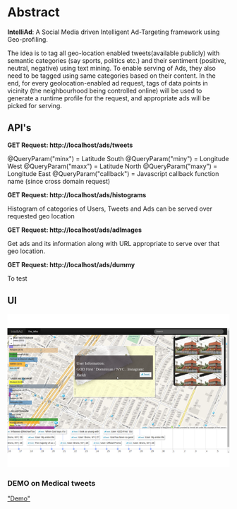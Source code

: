 # **Abstract** #

**IntelliAd**: A Social Media driven Intelligent Ad-Targeting framework using Geo-profiling. 


The idea is to tag all geo-location enabled tweets(available publicly) with semantic categories (say sports, politics etc.) and their sentiment (positive, neutral, negative) using text mining. To enable serving of Ads, they also need to be tagged using same categories based on their content. In the end, for every geolocation-enabled ad request, tags of data points in vicinity (the neighbourhood being controlled online) will be used to generate a runtime profile for the request, and appropriate ads will be picked for serving.


## API's ##
**GET Request: http://localhost/ads/tweets**

@QueryParam("minx") = Latitude South
@QueryParam("miny") = Longitude West 
@QueryParam("maxx") = Latitude North
@QueryParam("maxy") = Longitude East
@QueryParam("callback") = Javascript callback function name (since cross domain request)

**GET Request: http://localhost/ads/histograms**

Histogram of categories of Users, Tweets and Ads can be served over requested geo location

**GET Request: http://localhost/ads/adImages**

Get ads and its information along with URL appropriate to serve over that geo location.

**GET Request: http://localhost/ads/dummy**

To test

## UI ##
![IntelliAd](https://github.com/debjyoti385/intelliad/raw/master/intelliad.png "IntelliAd")

### DEMO on Medical tweets ###
<a href="http://slide-apps.liglab.fr/crowdhealth-demo/">"Demo"</a>




